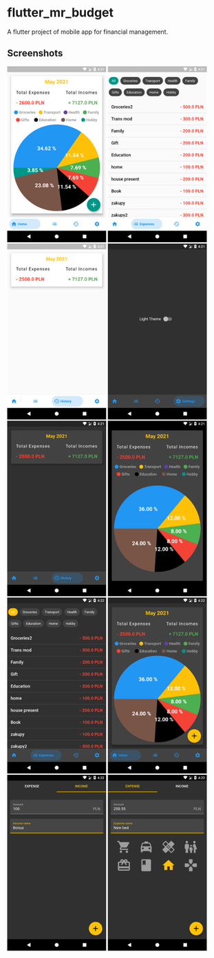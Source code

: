 # flutter_mr_budget

A flutter project of mobile app for financial management.

## Screenshots
  <img src="./img/img01.png" width="230">
  <img src="./img/img02.png" width="230">
  <img src="./img/img03.png" width="230">
  <img src="./img/img04.png" width="230">
  <img src="./img/img05.png" width="230">
  <img src="./img/img06.png" width="230">
  <img src="./img/img07.png" width="230">
  <img src="./img/img08.png" width="230">
  <img src="./img/img09.png" width="230">
  <img src="./img/img10.png" width="230">
